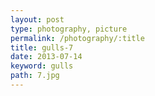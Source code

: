 ```yaml
---
layout: post
type: photography, picture
permalink: /photography/:title
title: gulls-7
date: 2013-07-14
keyword: gulls
path: 7.jpg
---
```



